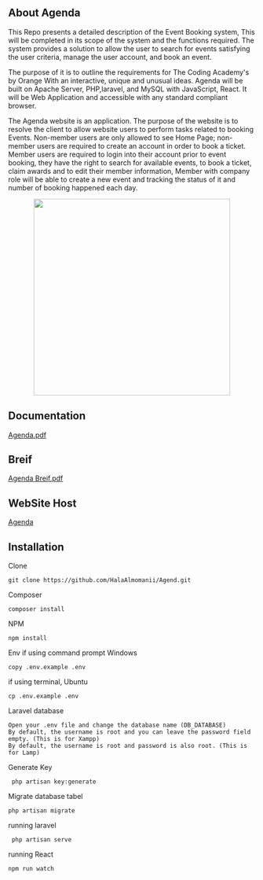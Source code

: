 

## About Agenda

This Repo presents a detailed description of the Event Booking system, This will
be completed in its scope of the system and the functions required. The system provides a
solution to allow the user to search for events satisfying the user criteria, manage the user
account, and book an event.

The purpose of it is to outline the requirements for The Coding Academy's by Orange
With an interactive, unique and unusual ideas. Agenda will be built on Apache Server,
PHP,laravel, and MySQL with JavaScript, React. It will be Web Application and accessible with
any standard compliant browser.

The Agenda website is an application. The purpose of the website is to resolve the client to
allow website users to perform tasks related to booking Events. Non-member users are only
allowed to see Home Page; non-member users are required to create an account in order to book
a ticket. Member users are required to login into their account prior to event booking, they have
the right to search for available events, to book a ticket, claim awards and to edit their member
information, Member with company role will be able to create a new event and tracking the
status of it and number of booking happened each day.





<p align="center"><img src="https://colorlib.com/preview/theme/agenda/images/logo-2.png" width="400"></p>


## Documentation
<a href='https://github.com/HalaAlmomanii/masterpiece-Hala_Al-momani/blob/master/Documents/SRS.pdf'>Agenda.pdf</a>

## Breif
<a href='https://github.com/HalaAlmomanii/masterpiece-Hala_Al-momani/blob/master/Documents/project%20breif.pdf'>Agenda Breif.pdf</a>

## WebSite Host
<a href ='https://agendaevent.herokuapp.com'/>Agenda</a>

## Installation 
Clone 
```
git clone https://github.com/HalaAlmomanii/Agend.git

```
Composer

``` 
composer install 

```
NPM
```
npm install

```
Env
if using command prompt Windows

```
copy .env.example .env 
```
if using terminal, Ubuntu
```
cp .env.example .env 
```


Laravel database

```
Open your .env file and change the database name (DB_DATABASE)  
By default, the username is root and you can leave the password field empty. (This is for Xampp) 
By default, the username is root and password is also root. (This is for Lamp)

```
Generate Key
```
 php artisan key:generate
```
Migrate database tabel
```
php artisan migrate
```
running laravel
```
 php artisan serve
```
running React
```
npm run watch 

```

